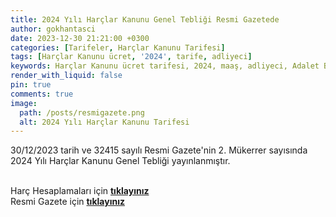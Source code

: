 ```yaml
---
title: 2024 Yılı Harçlar Kanunu Genel Tebliği Resmi Gazetede
author: gokhantasci
date: 2023-12-30 21:21:00 +0300
categories: [Tarifeler, Harçlar Kanunu Tarifesi]
tags: [Harçlar Kanunu ücret, '2024', tarife, adliyeci]
keywords: Harçlar Kanunu ücret tarifesi, 2024, maaş, adliyeci, Adalet Bakanlığı
render_with_liquid: false
pin: true
comments: true
image:
  path: /posts/resmigazete.png
  alt: 2024 Yılı Harçlar Kanunu Tarifesi
---
```


30/12/2023 tarih ve 32415 sayılı Resmi Gazete'nin 2. Mükerrer sayısında 2024 Yılı Harçlar Kanunu Genel Tebliği yayınlanmıştır.



<br>Harç Hesaplamaları için [**tıklayınız**](https://adliyeci.com.tr/yargilama/)
<br>Resmi Gazete için [**tıklayınız**](https://www.resmigazete.gov.tr/eskiler/2023/12/20231230M2-10.pdf) 
